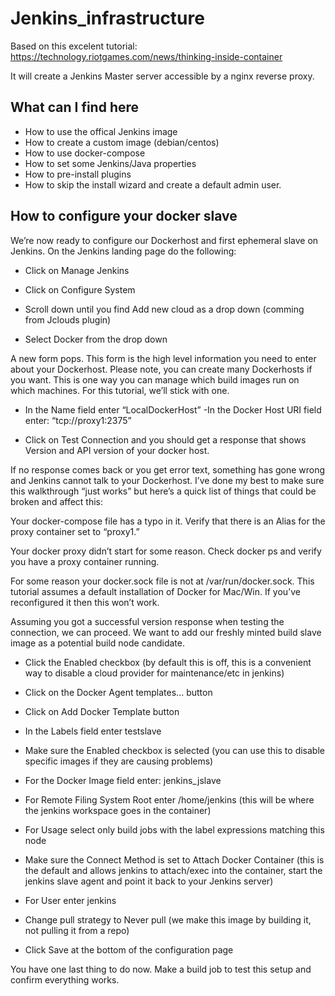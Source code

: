 # Jenkins_infrastructure

Based on this excelent tutorial:
https://technology.riotgames.com/news/thinking-inside-container

It will create a Jenkins Master server accessible by a nginx reverse proxy.

## What can I find here

- How to use the offical Jenkins image
- How to create a custom image (debian/centos)
- How to use docker-compose
- How to set some Jenkins/Java properties
- How to pre-install plugins
- How to skip the install wizard and create a default admin user.

## How to configure your docker slave

We’re now ready to configure our Dockerhost and first ephemeral slave on Jenkins. On the Jenkins landing page do the following:

- Click on Manage Jenkins

- Click on Configure System

- Scroll down until you find Add new cloud as a drop down (comming from Jclouds plugin)

- Select Docker from the drop down

A new form pops. This form is the high level information you need to enter about your Dockerhost. Please note, you can create many Dockerhosts if you want. This is one way you can manage which build images run on which machines. For this tutorial, we’ll stick with one.
- In the Name field enter “LocalDockerHost”
-In the Docker Host URI field enter: “tcp://proxy1:2375”

- Click on Test Connection and you should get a response that shows Version and API version of your docker host.


If no response comes back or you get error text, something has gone wrong and Jenkins cannot talk to your Dockerhost. I’ve done my best to make sure this walkthrough “just works” but here’s a quick list of things that could be broken and affect this:

Your docker-compose file has a typo in it. Verify that there is an Alias for the proxy container set to “proxy1.”

Your docker proxy didn’t start for some reason. Check docker ps and verify you have a proxy container running.

For some reason your docker.sock file is not at /var/run/docker.sock. This tutorial assumes a default installation of Docker for Mac/Win. If you’ve reconfigured it then this won’t work.

Assuming you got a successful version response when testing the connection, we can proceed. We want to add our freshly minted build slave image as a potential build node candidate.

- Click the Enabled checkbox (by default this is off, this is a convenient way to disable a cloud provider for maintenance/etc in jenkins)

- Click on the Docker Agent templates... button

- Click on Add Docker Template button

- In the Labels field enter testslave

- Make sure the Enabled checkbox is selected (you can use this to disable specific images if they are causing problems)

- For the Docker Image field enter: jenkins_jslave

- For Remote Filing System Root enter /home/jenkins (this will be where the jenkins workspace goes in the container)

- For Usage select only build jobs with the label expressions matching this node

- Make sure the Connect Method is set to Attach Docker Container (this is the default and allows jenkins to attach/exec into the container, start the jenkins slave agent and point it back to your Jenkins server)

- For User enter jenkins

- Change pull strategy to Never pull (we make this image by building it, not pulling it from a repo)

- Click Save at the bottom of the configuration page


You have one last thing to do now. Make a build job to test this setup and confirm everything works.